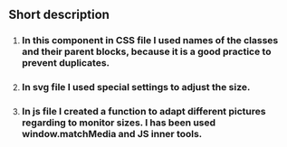 ## Short description
1) ### In this component in CSS file I used names of the classes and their parent blocks, because it is a good practice to prevent duplicates.

2) ### In svg file I used special settings to adjust the size.

3) ### In js file I created a function to adapt different pictures regarding to monitor sizes. I has been used window.matchMedia and JS inner tools. 